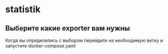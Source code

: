 # statistik



## Выберите какие exporter вам нужны
Когда вы определились с выбором перейдите на необходимую ветку и запустите docker-compose.yaml